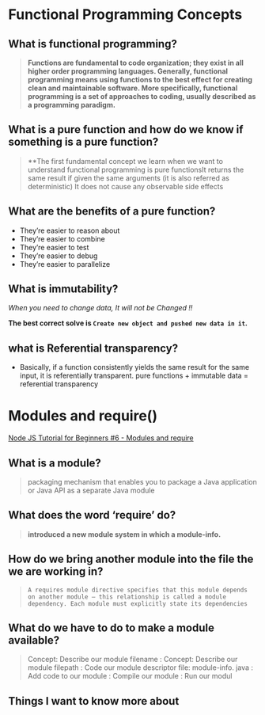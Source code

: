 # Functional Programming Concepts 

## What is functional programming?

> **Functions are fundamental to code organization; they exist in all higher order programming languages. Generally, functional programming means using functions to the best effect for creating clean and maintainable software. More specifically, functional programming is a set of approaches to coding, usually described as a programming paradigm.**

## What is a pure function and how do we know if something is a pure function?

> **The first fundamental concept we learn when we want to understand functional programming is pure functionsIt returns the same result if given the same arguments (it is also referred as deterministic) It does not cause any observable side effects


## What are the benefits of a pure function?

* They’re easier to reason about
* They’re easier to combine
* They’re easier to test
* They’re easier to debug
* They’re easier to parallelize

## What is immutability?

*When you need to change data, It will not be Changed !!*

**The best correct solve is `Create new object and pushed new data in it`.**

## what is Referential transparency?

- Basically, if a function consistently yields the same result for the same input, it is referentially transparent. pure functions + immutable data = referential transparency

# Modules and require()

[Node JS Tutorial for Beginners #6 - Modules and require](https://www.youtube.com/watch?v=xHLd36QoS4k)

## What is a module?

>packaging mechanism that enables you to package a Java application or Java API as a separate Java module

## What does the word ‘require’ do?

>**introduced a new module system in which a module-info.**

## How do we bring another module into the file the we are working in?

>`A requires module directive specifies that this module depends on another module — this relationship is called a module dependency. Each module must explicitly state its dependencies`

## What do we have to do to make a module available?

>Concept: Describe our module filename : Concept: Describe our module filepath : Code our module descriptor file: module-info. java : Add code to our module : Compile our module : Run our modul

## Things I want to know more about